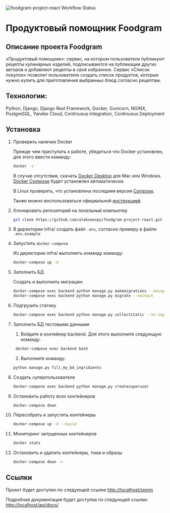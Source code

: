 ![foodgram-project-react Workflow Status](https://github.com/alekseevpy/foodgram-project-react/actions/workflows/foodgram_workflow.yml/badge.svg?branch=master&event=push)
# Продуктовый помощник Foodgram

## Описание проекта Foodgram
«Продуктовый помощник»: сервис, на котором пользователи публикуют рецепты кулинарных изделий, подписываются на публикации других авторов и добавляют рецепты в своё избранное.
Сервис «Список покупок» позволит пользователю создать список продуктов, которые нужно купить для приготовления выбранных блюд согласно рецептам.

## Технологии:

Python, Django, Django Rest Framework, Docker, Gunicorn, NGINX, PostgreSQL, Yandex Cloud, Continuous Integration, Continuous Deployment

## Установка

1. Проверить наличие Docker

   Прежде чем приступать к работе, убедиться что Docker установлен, для этого ввести команду:

   ```bash
   docker -v
   ```

   В случае отсутствия, скачать [Docker Desktop](https://www.docker.com/products/docker-desktop) для Mac или Windows. [Docker Compose](https://docs.docker.com/compose) будет установлен автоматически.

   В Linux проверить, что установлена последняя версия [Compose](https://docs.docker.com/compose/install/).

   Также можно воспользоваться официальной [инструкцией](https://docs.docker.com/engine/install/).

2. Клонировать репозиторий на локальный компьютер

   ```bash
   git clone https://github.com/alekseevpy/foodgram-project-react.git
   ```

3. В директории infra/ создать файл `.env`, согласно примеру в файле `.env.example`

4. Запустить `docker-compose`

   Из директории infra/ выполнить команду команду:

   ```bash
   docker-compose up -d
   ```

5. Заполнить БД

   Создать и выполнить миграции:

   ```bash
   docker-compose exec backend python manage.py makemigrations --noinput
   docker-compose exec backend python manage.py migrate --noinput
   ```

6. Подгрузить статику

   ```bash
   docker-compose exec backend python manage.py collectstatic --no-input
   ```

7. Заполнить БД тестовыми данными

   1. Войдите в контейнер backend. Для этого выполните следующую команду:

   ```bash
    docker-compose exec backend bash
    ```

    2. Выполните команду:

    ```bash
    python manage.py fill_my_bd_ingridients
    ```

8. Создать суперпользователя

   ```bash
   docker-compose exec backend python manage.py createsuperuser
   ```

9. Остановить работу всех контейнеров

   ```bash
   docker-compose down
   ```

10. Пересобрать и запустить контейнеры

    ```bash
    docker-compose up -d --build
    ```

11. Мониторинг запущенных контейнеров

    ```bash
    docker stats
    ```

12. Остановить и удалить контейнеры, тома и образы

    ```bash
    docker-compose down -v
    ```

## Ссылки

Проект будет доступен по следующей ссылке <http://localhost/signin>  

Подробная документация будет доступна по следующей ссылке: <http://localhost/api/docs/>
